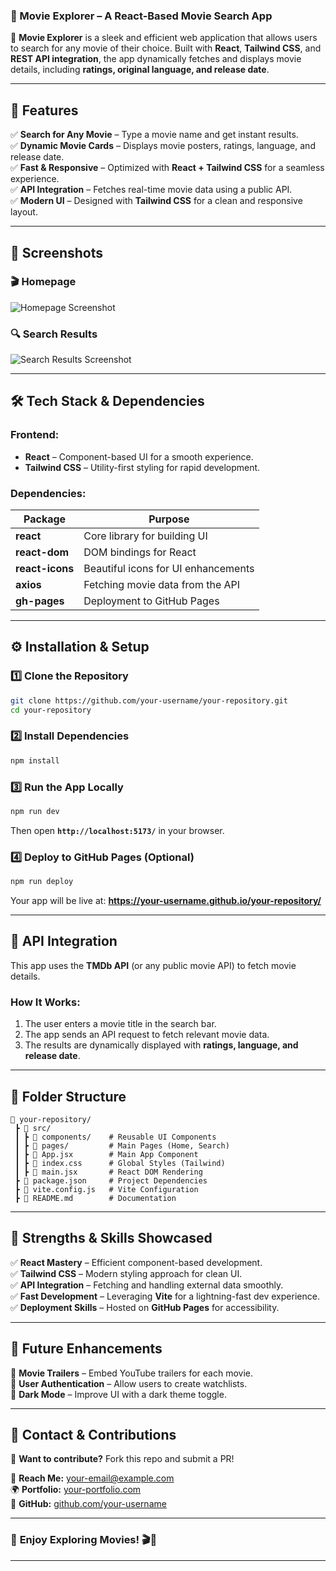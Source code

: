 ### **📌 Movie Explorer – A React-Based Movie Search App**  


🚀 **Movie Explorer** is a sleek and efficient web application that allows users to search for any movie of their choice. Built with **React**, **Tailwind CSS**, and **REST API integration**, the app dynamically fetches and displays movie details, including **ratings, original language, and release date**.  

---

## **🌟 Features**  
✅ **Search for Any Movie** – Type a movie name and get instant results.  
✅ **Dynamic Movie Cards** – Displays movie posters, ratings, language, and release date.  
✅ **Fast & Responsive** – Optimized with **React + Tailwind CSS** for a seamless experience.  
✅ **API Integration** – Fetches real-time movie data using a public API.  
✅ **Modern UI** – Designed with **Tailwind CSS** for a clean and responsive layout.  

---

## **📸 Screenshots**  

### 🎬 **Homepage**  
![Homepage Screenshot](https://via.placeholder.com/600x300?text=Homepage)  

### 🔍 **Search Results**  
![Search Results Screenshot](https://via.placeholder.com/600x300?text=Search+Results)  

---

## **🛠️ Tech Stack & Dependencies**  

### **Frontend:**  
- **React** – Component-based UI for a smooth experience.  
- **Tailwind CSS** – Utility-first styling for rapid development.  

### **Dependencies:**  
| Package         | Purpose |
|----------------|---------|
| **react**      | Core library for building UI |
| **react-dom**  | DOM bindings for React |
| **react-icons** | Beautiful icons for UI enhancements |
| **axios**      | Fetching movie data from the API |
| **gh-pages**   | Deployment to GitHub Pages |

---

## **⚙️ Installation & Setup**  

### **1️⃣ Clone the Repository**  
```sh
git clone https://github.com/your-username/your-repository.git
cd your-repository
```

### **2️⃣ Install Dependencies**  
```sh
npm install
```

### **3️⃣ Run the App Locally**  
```sh
npm run dev
```
Then open **`http://localhost:5173/`** in your browser.  

### **4️⃣ Deploy to GitHub Pages (Optional)**  
```sh
npm run deploy
```
Your app will be live at: **https://your-username.github.io/your-repository/**  

---

## **📡 API Integration**  
This app uses the **TMDb API** (or any public movie API) to fetch movie details.  

### **How It Works:**  
1. The user enters a movie title in the search bar.  
2. The app sends an API request to fetch relevant movie data.  
3. The results are dynamically displayed with **ratings, language, and release date**.  

---

## **📌 Folder Structure**  
```
📂 your-repository/
 ┣ 📂 src/
 ┃ ┣ 📂 components/    # Reusable UI Components
 ┃ ┣ 📂 pages/         # Main Pages (Home, Search)
 ┃ ┣ 📜 App.jsx        # Main App Component
 ┃ ┣ 📜 index.css      # Global Styles (Tailwind)
 ┃ ┣ 📜 main.jsx       # React DOM Rendering
 ┣ 📜 package.json     # Project Dependencies
 ┣ 📜 vite.config.js   # Vite Configuration
 ┣ 📜 README.md        # Documentation
```

---

## **🚀 Strengths & Skills Showcased**  
✅ **React Mastery** – Efficient component-based development.  
✅ **Tailwind CSS** – Modern styling approach for clean UI.  
✅ **API Integration** – Fetching and handling external data smoothly.  
✅ **Fast Development** – Leveraging **Vite** for a lightning-fast dev experience.  
✅ **Deployment Skills** – Hosted on **GitHub Pages** for accessibility.  

---

## **🎯 Future Enhancements**  
🔹 **Movie Trailers** – Embed YouTube trailers for each movie.  
🔹 **User Authentication** – Allow users to create watchlists.  
🔹 **Dark Mode** – Improve UI with a dark theme toggle.  

---

## **📩 Contact & Contributions**  
🙌 **Want to contribute?** Fork this repo and submit a PR!  

📧 **Reach Me:** [your-email@example.com](mailto:your-email@example.com)  
🌍 **Portfolio:** [your-portfolio.com](https://your-portfolio.com)  
🐙 **GitHub:** [github.com/your-username](https://github.com/your-username)  

---

### 🚀 **Enjoy Exploring Movies!** 🎬🍿  

---

